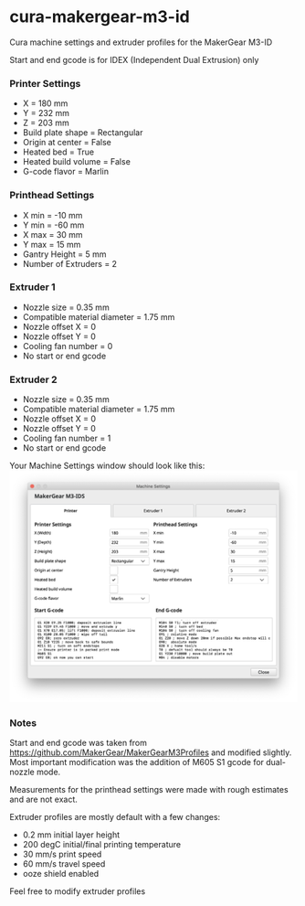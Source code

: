 # cura-makergear-m3-id
Cura machine settings and extruder profiles for the MakerGear M3-ID

Start and end gcode is for IDEX (Independent Dual Extrusion) only

### Printer Settings
* X = 180 mm
* Y = 232 mm
* Z = 203 mm
* Build plate shape = Rectangular
* Origin at center = False
* Heated bed = True
* Heated build volume = False
* G-code flavor = Marlin

### Printhead Settings
* X min = -10 mm
* Y min = -60 mm
* X max = 30 mm
* Y max = 15 mm
* Gantry Height = 5 mm
* Number of Extruders = 2

### Extruder 1
* Nozzle size = 0.35 mm
* Compatible material diameter = 1.75 mm
* Nozzle offset X = 0
* Nozzle offset Y = 0
* Cooling fan number = 0
* No start or end gcode

### Extruder 2
* Nozzle size = 0.35 mm
* Compatible material diameter = 1.75 mm
* Nozzle offset X = 0
* Nozzle offset Y = 0
* Cooling fan number = 1
* No start or end gcode

Your Machine Settings window should look like this:
![img](https://github.com/reedchen19/cura-makergear-m3-id/blob/main/MachineSettings.png)

### Notes
Start and end gcode was taken from https://github.com/MakerGear/MakerGearM3Profiles and modified slightly. Most important modification was the addition of M605 S1
gcode for dual-nozzle mode.

Measurements for the printhead settings were made with rough estimates and are not exact.

Extruder profiles are mostly default with a few changes:
* 0.2 mm initial layer height
* 200 degC initial/final printing temperature
* 30 mm/s print speed
* 60 mm/s travel speed
* ooze shield enabled

Feel free to modify extruder profiles
